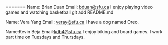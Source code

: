=======
Name: Brian Duan
Email: bduan@sfu.ca
I enjoy playing video games and watching basketball
git add README.md

Name: Vera Yang
Email: veray@sfu.ca
I have a dog named Oreo.

Name:Kevin Beja
Email:kdb4@sfu.ca
I enjoy biking and board games. I work part time on Tuesdays and Thursdays.

